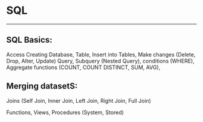 # SQL
---------------------------------------------------------------------
## SQL Basics: 
Access
Creating Database, Table, Insert into Tables, Make changes (Delete, Drop, Alter, Update)
Query, Subquery (Nested Query), conditions (WHERE),
Aggregate functions (COUNT, COUNT DISTINCT, SUM, AVG),

## Merging datasetS:
Joins (Self Join, Inner Join, Left Join, Right Join, Full Join)

Functions,
Views,
Procedures (System, Stored)
